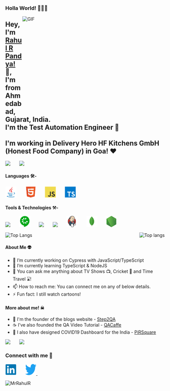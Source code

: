 ### Holla World! 👋🏼🎉

<img align="right" alt="GIF" src="https://i.pinimg.com/originals/50/83/e0/5083e0a2a7dcaae07c142e8b87036a27.gif?raw=true" width="450" height="300" />

## Hey, I'm [Rahul R Pandya!](https://github.com/MrRahulR) 👋, I'm from Ahmedabad, Gujarat, India. <br> I'm the Test Automation Engineer 🔨 <br><br> I'm working in Delivery Hero HF Kitchens GmbH (Honest Food Company) in Goa! ❤  <br>
<a href="https://www.honestfoodcompany.de/" target="_blank"><img src="https://www.honestfoodcompany.de/images/Logo_HF.png" width="50px"></a> &nbsp;&nbsp;&nbsp;&nbsp;&nbsp; <a href="https://www.deliveryhero.com/" target="_blank"><img src="https://www.deliveryhero.com/wp-content/uploads/2019/08/DH-ICON.png" width="35px"></a>

#### Languages 🛠- 
<img src="https://github.com/devicons/devicon/blob/master/icons/java/java-original.svg" width="35px"> &nbsp;&nbsp;&nbsp;&nbsp;&nbsp;
<img src="https://github.com/devicons/devicon/blob/master/icons/html5/html5-original.svg" width="35px"> &nbsp;&nbsp;&nbsp;&nbsp;&nbsp;
<img src="https://github.com/devicons/devicon/blob/master/icons/javascript/javascript-original.svg" width="35px">  &nbsp;&nbsp;&nbsp;&nbsp;&nbsp;
<img src="https://github.com/devicons/devicon/blob/master/icons/typescript/typescript-original.svg" width="35px"> &nbsp;&nbsp;&nbsp;&nbsp;&nbsp;

#### Tools & Technologies ⚒- 
<img src="https://cdn.worldvectorlogo.com/logos/selenium-logo.svg" width="35px"> &nbsp;&nbsp;&nbsp;&nbsp;&nbsp;
<img src="https://github.com/devicons/devicon/blob/master/icons/cucumber/cucumber-plain.svg" width="35px"> &nbsp;&nbsp;&nbsp;&nbsp;&nbsp;
<img src="https://pics.freeicons.io/uploads/icons/png/3556671901536211770-512.png" width="35px"> &nbsp;&nbsp;&nbsp;&nbsp;&nbsp;
<img src="https://cdn.worldvectorlogo.com/logos/appium.svg" width="35px"> &nbsp;&nbsp;&nbsp;&nbsp;&nbsp;
<img src="https://github.com/devicons/devicon/blob/master/icons/jenkins/jenkins-original.svg" width="35px">  &nbsp;&nbsp;&nbsp;&nbsp;&nbsp;
<img src="https://github.com/devicons/devicon/blob/master/icons/mongodb/mongodb-original.svg" width="35px"> &nbsp;&nbsp;&nbsp;&nbsp;&nbsp;
<img src="https://github.com/devicons/devicon/blob/master/icons/nodejs/nodejs-original.svg" width="35px"> &nbsp;&nbsp;&nbsp;&nbsp;&nbsp;

![Top Langs](https://github-readme-stats.vercel.app/api/top-langs/?username=MrRahulR&show_icons=true&theme=radical)
<img align="right" alt="Top langs" src="https://github-readme-stats.vercel.app/api?username=MrRahulR&count_private=true&show_icons=true&theme=radical"/>

#### About Me 👽
- 🔭 I’m currently working on Cypress with JavaScript/TypeScript
- 🌱 I’m currently learning TypeScript & NodeJS
- 💬 You can ask me anything about TV Shows 📺, Cricket 🏏 and Time Travel ⌛!
- 📫 How to reach me: You can connect me on any of below details. 
- ⚡ Fun fact: I still watch cartoons!

#### More about me! ☠
- 📄 I'm the founder of the blogs website - [Step2QA](http://step2qa.com/)
- ☕ I've also founded the QA Video Tutorial - [QACaffe](http://qacaffe.com/)
- 🦠 I also have designed COVID19 Dashboard for the India - [PiRSquare](https://pi-covid19.herokuapp.com/)

<img src="https://avatars.githubusercontent.com/u/5868870?s=400&u=333f88322cbee946299daef34e4a366d1dae69c7&v=4" width="35px"> &nbsp;&nbsp;&nbsp;&nbsp;&nbsp;
<img src="https://avatars.githubusercontent.com/u/5868870?s=400&u=333f88322cbee946299daef34e4a366d1dae69c7&v=4" width="35px"> &nbsp;&nbsp;&nbsp;&nbsp;&nbsp;

### Connect with me 📝

<a href="https://www.linkedin.com/in/rahulrpandya/" target="_blank"><img src="https://github.com/devicons/devicon/blob/master/icons/linkedin/linkedin-original.svg" width="35px"></a> &nbsp;&nbsp;&nbsp;&nbsp;&nbsp;
<a href="https://twitter.com/Rahul_RPandya" target="_blank"><img src="https://github.com/devicons/devicon/blob/master/icons/twitter/twitter-original.svg" width="35px"> </a> &nbsp;&nbsp;&nbsp;&nbsp;&nbsp;

<img src="https://komarev.com/ghpvc/?username=MrRahulR&label=Profile Views&color=brightgreen&style=plastic" alt="MrRahulR" /> </a>
